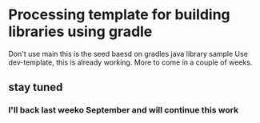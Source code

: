 # Processing template for building libraries using gradle 

Don't use main this is the seed baesd on gradles java library sample 
Use dev-template, this is already working. 
More to come in a couple of weeks. 
 
## stay tuned 

### I'll back last weeko September and will continue this work  
